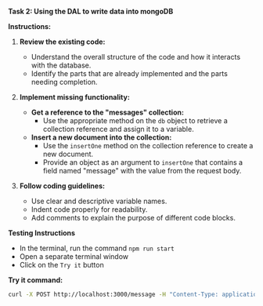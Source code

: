 **Task 2: Using the DAL to write data into mongoDB**

**Instructions:**

1. **Review the existing code:**

   - Understand the overall structure of the code and how it interacts with the database.
   - Identify the parts that are already implemented and the parts needing completion.

2. **Implement missing functionality:**

   - **Get a reference to the "messages" collection:**
     - Use the appropriate method on the `db` object to retrieve a collection reference and assign it to a variable.
   - **Insert a new document into the collection:**
     - Use the `insertOne` method on the collection reference to create a new document.
     - Provide an object as an argument to `insertOne` that contains a field named "message" with the value from the request body.

3. **Follow coding guidelines:**
   - Use clear and descriptive variable names.
   - Indent code properly for readability.
   - Add comments to explain the purpose of different code blocks.

**Testing Instructions**

- In the terminal, run the command `npm run start`
- Open a separate terminal window
- Click on the `Try it` button

**Try it command:**

```sh
curl -X POST http://localhost:3000/message -H "Content-Type: application/json" -d '{"message": "This is a test message"}'
```
